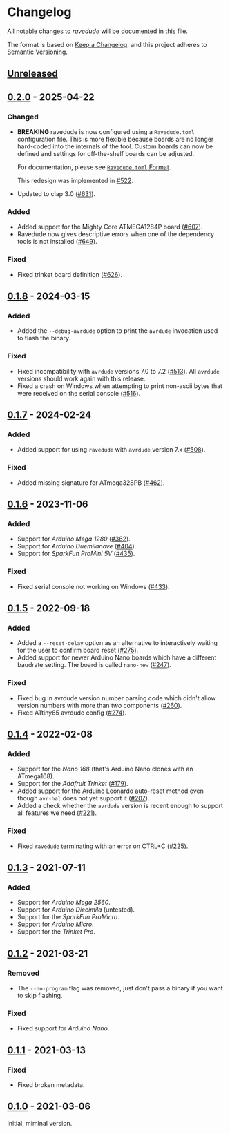 # Changelog
All notable changes to *ravedude* will be documented in this file.

The format is based on [Keep a Changelog](https://keepachangelog.com/en/1.0.0/),
and this project adheres to [Semantic Versioning](https://semver.org/spec/v2.0.0.html).

## [Unreleased]


## [0.2.0] - 2025-04-22
### Changed
- **BREAKING** ravedude is now configured using a `Ravedude.toml` configuration
  file.  This is more flexible because boards are no longer hard-coded into the
  internals of the tool.  Custom boards can now be defined and settings for
  off-the-shelf boards can be adjusted.

  For documentation, please see [`Ravedude.toml` Format](https://github.com/Rahix/avr-hal/blob/main/ravedude/README.md#ravedudetoml-format).

  This redesign was implemented in [#522].
- Updated to clap 3.0 ([#631]).

### Added
- Added support for the Mighty Core ATMEGA1284P board ([#607]).
- Ravedude now gives descriptive errors when one of the dependency tools is not
  installed ([#649]).

### Fixed
- Fixed trinket board definition ([#626]).

[#522]: https://github.com/Rahix/avr-hal/pull/522
[#607]: https://github.com/Rahix/avr-hal/pull/607
[#626]: https://github.com/Rahix/avr-hal/pull/626
[#631]: https://github.com/Rahix/avr-hal/pull/631
[#649]: https://github.com/Rahix/avr-hal/pull/649


## [0.1.8] - 2024-03-15
### Added
- Added the `--debug-avrdude` option to print the `avrdude` invocation used to
  flash the binary.

### Fixed
- Fixed incompatibility with `avrdude` versions 7.0 to 7.2 ([#513]).  All
  `avrdude` versions should work again with this release.
- Fixed a crash on Windows when attempting to print non-ascii bytes that were
  received on the serial console ([#516]).

[#513]: https://github.com/Rahix/avr-hal/pull/513
[#516]: https://github.com/Rahix/avr-hal/pull/516


## [0.1.7] - 2024-02-24
### Added
- Added support for using `ravedude` with `avrdude` version 7.x ([#508]).

### Fixed
- Added missing signature for ATmega328PB ([#462]).

[#462]: https://github.com/Rahix/avr-hal/pull/462
[#508]: https://github.com/Rahix/avr-hal/pull/508


## [0.1.6] - 2023-11-06
### Added
- Support for *Arduino Mega 1280* ([#362]).
- Support for *Arduino Duemilanove* ([#404]).
- Support for *SparkFun ProMini 5V* ([#435]).

### Fixed
- Fixed serial console not working on Windows ([#433]).

[#362]: https://github.com/Rahix/avr-hal/pull/362
[#404]: https://github.com/Rahix/avr-hal/pull/404
[#433]: https://github.com/Rahix/avr-hal/pull/433
[#435]: https://github.com/Rahix/avr-hal/pull/435


## [0.1.5] - 2022-09-18
### Added
- Added a `--reset-delay` option as an alternative to interactively waiting
  for the user to confirm board reset ([#275]).
- Added support for newer Arduino Nano boards which have a different baudrate setting.
  The board is called `nano-new` ([#247]).

### Fixed
- Fixed bug in avrdude version number parsing code which didn't allow version
  numbers with more than two components ([#260]).
- Fixed ATtiny85 avrdude config ([#274]).

[#247]: https://github.com/Rahix/avr-hal/pull/247
[#260]: https://github.com/Rahix/avr-hal/pull/260
[#274]: https://github.com/Rahix/avr-hal/pull/274
[#275]: https://github.com/Rahix/avr-hal/pull/275


## [0.1.4] - 2022-02-08
### Added
- Support for the *Nano 168* (that's Arduino Nano clones with an ATmega168).
- Support for the *Adafruit Trinket* ([#179]).
- Added support for the Arduino Leonardo auto-reset method even though
  `avr-hal` does not yet support it ([#207]).
- Added a check whether the `avrdude` version is recent enough to support all
  features we need ([#221]).

### Fixed
- Fixed `ravedude` terminating with an error on CTRL+C ([#225]).

[#179]: https://github.com/Rahix/avr-hal/pull/179
[#207]: https://github.com/Rahix/avr-hal/pull/207
[#221]: https://github.com/Rahix/avr-hal/pull/221
[#225]: https://github.com/Rahix/avr-hal/pull/225


## [0.1.3] - 2021-07-11
### Added
- Support for *Arduino Mega 2560*.
- Support for *Arduino Diecimila* (untested).
- Support for the *SparkFun ProMicro*.
- Support for *Arduino Micro*.
- Support for the *Trinket Pro*.


## [0.1.2] - 2021-03-21
### Removed
- The `--no-program` flag was removed, just don't pass a binary if you want to
  skip flashing.

### Fixed
- Fixed support for *Arduino Nano*.


## [0.1.1] - 2021-03-13
### Fixed
- Fixed broken metadata.


## [0.1.0] - 2021-03-06
Initial, miminal version.


[Unreleased]: https://github.com/rahix/avr-hal/compare/ravedude-0.2.0...HEAD
[0.2.0]: https://github.com/rahix/avr-hal/compare/ravedude-0.1.8...ravedude-0.2.0
[0.1.8]: https://github.com/rahix/avr-hal/compare/ravedude-0.1.7...ravedude-0.1.8
[0.1.7]: https://github.com/rahix/avr-hal/compare/ravedude-0.1.6...ravedude-0.1.7
[0.1.6]: https://github.com/rahix/avr-hal/compare/ravedude-0.1.5...ravedude-0.1.6
[0.1.5]: https://github.com/rahix/avr-hal/compare/ravedude-0.1.4...ravedude-0.1.5
[0.1.4]: https://github.com/rahix/avr-hal/compare/ravedude-0.1.3...ravedude-0.1.4
[0.1.3]: https://github.com/rahix/avr-hal/compare/ravedude-0.1.2...ravedude-0.1.3
[0.1.2]: https://github.com/rahix/avr-hal/compare/ravedude-0.1.1...ravedude-0.1.2
[0.1.1]: https://github.com/rahix/avr-hal/compare/ravedude-0.1.0...ravedude-0.1.1
[0.1.0]: https://github.com/rahix/avr-hal/releases/tag/ravedude-0.1.0
